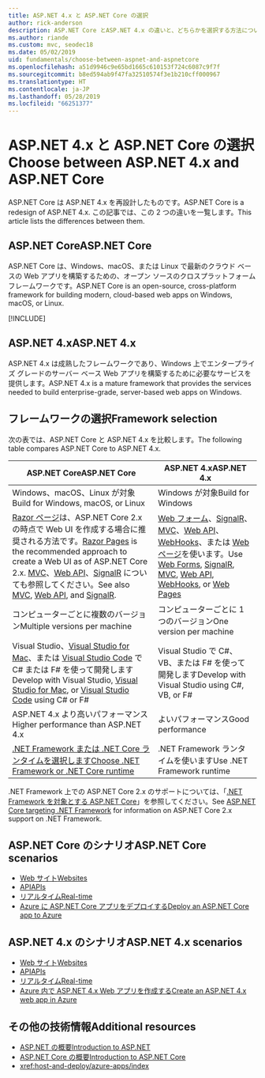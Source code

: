 ```yaml
---
title: ASP.NET 4.x と ASP.NET Core の選択
author: rick-anderson
description: ASP.NET Core とASP.NET 4.x の違いと、どちらかを選択する方法について説明します。
ms.author: riande
ms.custom: mvc, seodec18
ms.date: 05/02/2019
uid: fundamentals/choose-between-aspnet-and-aspnetcore
ms.openlocfilehash: a51d9946c9e65bd1665c610153f724c6087c9f7f
ms.sourcegitcommit: b8ed594ab9f47fa32510574f3e1b210cff000967
ms.translationtype: HT
ms.contentlocale: ja-JP
ms.lasthandoff: 05/28/2019
ms.locfileid: "66251377"
---
```

# <a name="choose-between-aspnet-4x-and-aspnet-core"></a><span data-ttu-id="e9c95-103">ASP.NET 4.x と ASP.NET Core の選択</span><span class="sxs-lookup"><span data-stu-id="e9c95-103">Choose between ASP.NET 4.x and ASP.NET Core</span></span>

<span data-ttu-id="e9c95-104">ASP.NET Core は ASP.NET 4.x を再設計したものです。</span><span class="sxs-lookup"><span data-stu-id="e9c95-104">ASP.NET Core is a redesign of ASP.NET 4.x.</span></span> <span data-ttu-id="e9c95-105">この記事では、この 2 つの違いを一覧します。</span><span class="sxs-lookup"><span data-stu-id="e9c95-105">This article lists the differences between them.</span></span>

## <a name="aspnet-core"></a><span data-ttu-id="e9c95-106">ASP.NET Core</span><span class="sxs-lookup"><span data-stu-id="e9c95-106">ASP.NET Core</span></span>

<span data-ttu-id="e9c95-107">ASP.NET Core は、Windows、macOS、または Linux で最新のクラウド ベースの Web アプリを構築するための、オープン ソースのクロスプラットフォーム フレームワークです。</span><span class="sxs-lookup"><span data-stu-id="e9c95-107">ASP.NET Core is an open-source, cross-platform framework for building modern, cloud-based web apps on Windows, macOS, or Linux.</span></span>

[!INCLUDE[](~/includes/benefits.md)]

## <a name="aspnet-4x"></a><span data-ttu-id="e9c95-108">ASP.NET 4.x</span><span class="sxs-lookup"><span data-stu-id="e9c95-108">ASP.NET 4.x</span></span>

<span data-ttu-id="e9c95-109">ASP.NET 4.x は成熟したフレームワークであり、Windows 上でエンタープライズ グレードのサーバー ベース Web アプリを構築するために必要なサービスを提供します。</span><span class="sxs-lookup"><span data-stu-id="e9c95-109">ASP.NET 4.x is a mature framework that provides the services needed to build enterprise-grade, server-based web apps on Windows.</span></span>

## <a name="framework-selection"></a><span data-ttu-id="e9c95-110">フレームワークの選択</span><span class="sxs-lookup"><span data-stu-id="e9c95-110">Framework selection</span></span>

<span data-ttu-id="e9c95-111">次の表では、ASP.NET Core と ASP.NET 4.x を比較します。</span><span class="sxs-lookup"><span data-stu-id="e9c95-111">The following table compares ASP.NET Core to ASP.NET 4.x.</span></span>

| <span data-ttu-id="e9c95-112">ASP.NET Core</span><span class="sxs-lookup"><span data-stu-id="e9c95-112">ASP.NET Core</span></span> | <span data-ttu-id="e9c95-113">ASP.NET 4.x</span><span class="sxs-lookup"><span data-stu-id="e9c95-113">ASP.NET 4.x</span></span> |
|---|---|
|<span data-ttu-id="e9c95-114">Windows、macOS、Linux が対象</span><span class="sxs-lookup"><span data-stu-id="e9c95-114">Build for Windows, macOS, or Linux</span></span>|<span data-ttu-id="e9c95-115">Windows が対象</span><span class="sxs-lookup"><span data-stu-id="e9c95-115">Build for Windows</span></span>|
|<span data-ttu-id="e9c95-116">[Razor ページ](xref:razor-pages/index)は、ASP.NET Core 2.x の時点で Web UI を作成する場合に推奨される方法です。</span><span class="sxs-lookup"><span data-stu-id="e9c95-116">[Razor Pages](xref:razor-pages/index) is the recommended approach to create a Web UI as of ASP.NET Core 2.x.</span></span> <span data-ttu-id="e9c95-117">[MVC](xref:mvc/overview)、[Web API](xref:tutorials/first-web-api)、[SignalR](xref:signalr/introduction) についても参照してください。</span><span class="sxs-lookup"><span data-stu-id="e9c95-117">See also [MVC](xref:mvc/overview), [Web API](xref:tutorials/first-web-api), and [SignalR](xref:signalr/introduction).</span></span>|<span data-ttu-id="e9c95-118">[Web フォーム](/aspnet/web-forms)、[SignalR](/aspnet/signalr)、[MVC](/aspnet/mvc)、[Web API](/aspnet/web-api/)、[WebHooks](/aspnet/webhooks/)、または [Web ページ](/aspnet/web-pages)を使います。</span><span class="sxs-lookup"><span data-stu-id="e9c95-118">Use [Web Forms](/aspnet/web-forms), [SignalR](/aspnet/signalr), [MVC](/aspnet/mvc), [Web API](/aspnet/web-api/), [WebHooks](/aspnet/webhooks/), or [Web Pages](/aspnet/web-pages)</span></span>|
|<span data-ttu-id="e9c95-119">コンピューターごとに複数のバージョン</span><span class="sxs-lookup"><span data-stu-id="e9c95-119">Multiple versions per machine</span></span>|<span data-ttu-id="e9c95-120">コンピューターごとに 1 つのバージョン</span><span class="sxs-lookup"><span data-stu-id="e9c95-120">One version per machine</span></span>|
|<span data-ttu-id="e9c95-121">Visual Studio、[Visual Studio for Mac](https://visualstudio.microsoft.com/vs/mac/)、または [Visual Studio Code](https://code.visualstudio.com/) で C# または F# を使って開発します</span><span class="sxs-lookup"><span data-stu-id="e9c95-121">Develop with Visual Studio, [Visual Studio for Mac](https://visualstudio.microsoft.com/vs/mac/), or [Visual Studio Code](https://code.visualstudio.com/) using C# or F#</span></span>|<span data-ttu-id="e9c95-122">Visual Studio で C#、VB、または F# を使って開発します</span><span class="sxs-lookup"><span data-stu-id="e9c95-122">Develop with Visual Studio using C#, VB, or F#</span></span>|
|<span data-ttu-id="e9c95-123">ASP.NET 4.x より高いパフォーマンス</span><span class="sxs-lookup"><span data-stu-id="e9c95-123">Higher performance than ASP.NET 4.x</span></span>|<span data-ttu-id="e9c95-124">よいパフォーマンス</span><span class="sxs-lookup"><span data-stu-id="e9c95-124">Good performance</span></span>|
|[<span data-ttu-id="e9c95-125">.NET Framework または .NET Core ランタイムを選択します</span><span class="sxs-lookup"><span data-stu-id="e9c95-125">Choose .NET Framework or .NET Core runtime</span></span>](/dotnet/standard/choosing-core-framework-server)|<span data-ttu-id="e9c95-126">.NET Framework ランタイムを使います</span><span class="sxs-lookup"><span data-stu-id="e9c95-126">Use .NET Framework runtime</span></span>|

<span data-ttu-id="e9c95-127">.NET Framework 上での ASP.NET Core 2.x のサポートについては、「[.NET Framework を対象とする ASP.NET Core](xref:index#target-framework)」を参照してください。</span><span class="sxs-lookup"><span data-stu-id="e9c95-127">See [ASP.NET Core targeting .NET Framework](xref:index#target-framework) for information on ASP.NET Core 2.x support on .NET Framework.</span></span>

## <a name="aspnet-core-scenarios"></a><span data-ttu-id="e9c95-128">ASP.NET Core のシナリオ</span><span class="sxs-lookup"><span data-stu-id="e9c95-128">ASP.NET Core scenarios</span></span>

* [<span data-ttu-id="e9c95-129">Web サイト</span><span class="sxs-lookup"><span data-stu-id="e9c95-129">Websites</span></span>](xref:tutorials/first-mvc-app/index)
* [<span data-ttu-id="e9c95-130">API</span><span class="sxs-lookup"><span data-stu-id="e9c95-130">APIs</span></span>](xref:tutorials/first-web-api)
* [<span data-ttu-id="e9c95-131">リアルタイム</span><span class="sxs-lookup"><span data-stu-id="e9c95-131">Real-time</span></span>](xref:signalr/index)
* [<span data-ttu-id="e9c95-132">Azure に ASP.NET Core アプリをデプロイする</span><span class="sxs-lookup"><span data-stu-id="e9c95-132">Deploy an ASP.NET Core app to Azure</span></span>](/azure/app-service/app-service-web-get-started-dotnet)

## <a name="aspnet-4x-scenarios"></a><span data-ttu-id="e9c95-133">ASP.NET 4.x のシナリオ</span><span class="sxs-lookup"><span data-stu-id="e9c95-133">ASP.NET 4.x scenarios</span></span>

* [<span data-ttu-id="e9c95-134">Web サイト</span><span class="sxs-lookup"><span data-stu-id="e9c95-134">Websites</span></span>](/aspnet/mvc)
* [<span data-ttu-id="e9c95-135">API</span><span class="sxs-lookup"><span data-stu-id="e9c95-135">APIs</span></span>](/aspnet/web-api)
* [<span data-ttu-id="e9c95-136">リアルタイム</span><span class="sxs-lookup"><span data-stu-id="e9c95-136">Real-time</span></span>](/aspnet/signalr)
* [<span data-ttu-id="e9c95-137">Azure 内で ASP.NET 4.x Web アプリを作成する</span><span class="sxs-lookup"><span data-stu-id="e9c95-137">Create an ASP.NET 4.x web app in Azure</span></span>](/azure/app-service/app-service-web-get-started-dotnet-framework)

## <a name="additional-resources"></a><span data-ttu-id="e9c95-138">その他の技術情報</span><span class="sxs-lookup"><span data-stu-id="e9c95-138">Additional resources</span></span>

* [<span data-ttu-id="e9c95-139">ASP.NET の概要</span><span class="sxs-lookup"><span data-stu-id="e9c95-139">Introduction to ASP.NET</span></span>](/aspnet/overview)
* [<span data-ttu-id="e9c95-140">ASP.NET Core の概要</span><span class="sxs-lookup"><span data-stu-id="e9c95-140">Introduction to ASP.NET Core</span></span>](xref:index)
* <xref:host-and-deploy/azure-apps/index>
